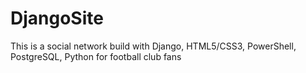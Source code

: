 # DjangoSite
This is a social network build with Django, HTML5/CSS3, PowerShell, PostgreSQL, Python for football club fans
